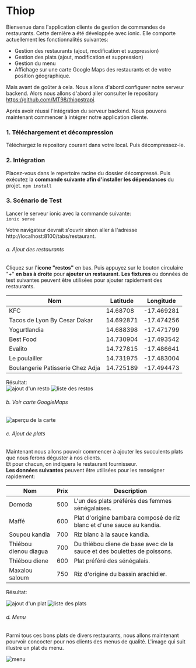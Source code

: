 # Thiop    

Bienvenue dans l'application cliente de gestion de commandes de restaurants. Cette dernière a été développée avec ionic. Elle comporte actuellement les fonctionnalités suivantes:    
* Gestion des restaurants (ajout, modification et suppression)
* Gestion des plats (ajout, modification et suppression)
* Gestion du menu
* Affichage sur une carte Google Maps des restaurants et de votre position géographique.

Mais avant de goûter à cela. Nous allons d'abord configurer notre serveur backend. Alors nous allons d'abord aller consulter le repository https://github.com/MT98/thiopstrapi. 

Aprés avoir réussi l'intégration du serveur backend. Nous pouvons maintenant commencer à intégrer notre application cliente.

### 1. Téléchargement et décompression    
Téléchargez le repository courant dans votre local. Puis décompressez-le.    

### 2. Intégration
Placez-vous dans le repertoire racine du dossier décompressé. Puis exécutez la **commande suivante afin d'installer les dépendances** du projet. 
```npm install```    
    
### 3. Scénario de Test
Lancer le serveur ionic avec la commande suivante:    
```ionic serve```    
    
Votre navigateur devrait s'ouvrir sinon aller à l'adresse http://localhost:8100/tabs/restaurant.    
 
###### a. Ajout des restaurants    
Cliquez sur l'**icone "restos"** en bas. Puis appuyez sur le bouton circulaire "+" **en bas à droite** pour **ajouter un restaurant**. 
**Les fixtures** ou données de test suivantes peuvent être utilisées pour ajouter rapidement des restaurants.    

Nom  |  Latitude  |  Longitude
---  |  -------   |  ---------
KFC | 14.68708 | -17.469281
Tacos de Lyon By Cesar Dakar | 14.692871 | -17.474256
Yogurtlandia | 14.688398 | -17.471799
Best Food | 14.730904 | -17.493542
Evalito | 14.727815 | -17.486641
Le poulailler | 14.731975 | -17.483004
Boulangerie Patisserie Chez Adja | 14.725189 | -17.494473    
    
    
Résultat:    
![ajout d'un resto](https://drive.google.com/uc?id=1vMVRxsgZblhJCm-gFmt0Wj8KsPIskqzU)   ![liste des restos](https://drive.google.com/uc?id=1fsppPIGKFEpduQeFcxZMxlMMAmfPGDro)    
    
###### b. Voir carte GoogleMaps    

![aperçu de la carte](https://drive.google.com/uc?id=1zALzHuGZviFg9gwa7LC00nhSZThLQ6Ff)    
    
###### c. Ajout de plats
Maintenant nous allons pouvoir commencer à ajouter les succulents plats que nous ferons déguster à nos clients.    
Et pour chacun, on indiquera le restaurant fournisseur.    
**Les données suivantes** peuvent être utilisées pour les renseigner rapidement:    
    
Nom  |  Prix  |  Description
---- | ------ | ------------
Domoda  |  500  |  L'un des plats préférés des femmes sénégalaises.
Maffé  |  600  |  Plat d'origine bambara composé de riz blanc et d'une sauce au kandia.
Soupou kandia  |  700  |  Riz blanc à la sauce kandia.
Thiébou dienou diagua  |  700  |  Du thiébou diene de base avec de la sauce et des boulettes de poissons.
Thiébou diene  |  600  |  Plat préféré des sénégalais.
Maxalou saloum  |  750  |  Riz d'origine du bassin arachidier.    
    
Résultat:    
    
![ajout d'un plat](https://drive.google.com/uc?id=1SNZ38E45JYXy6-oIpHgq1OzMmP1cCV_G)   ![liste des plats](https://drive.google.com/uc?id=1WPVF5V_FT5nTQ_RZq8qIkkWA28z6mVL-)    

###### d. Menu    
Parmi tous ces bons plats de divers restaurants, nous allons maintenant pourvoir concocter pour nos clients des menus de qualité.
L'image qui suit illustre un plat du menu.    
    
![menu](https://drive.google.com/uc?id=1soZHqdFClhrfNxDAxUrRx4AeWdlhbcwl)
